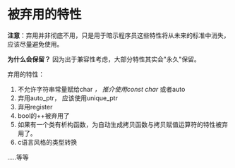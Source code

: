 # 被弃用的特性

**注意**：弃用并非彻底不用，只是用于暗示程序员这些特性将从未来的标准中消失，应该尽量避免使用。

**为什么会保留？** 因为出于兼容性考虑，大部分特性其实会"永久"保留。

弃用的特性：
1. 不允许字符串常量赋给char *， 推介使用const char* 或者auto
2. 弃用auto_ptr， 应该使用unique_ptr
3. 弃用register
4. bool的++被弃用了
5. 如果有一个类有析构函数，为自动生成拷贝函数与拷贝赋值运算符的特性被弃用了。
6. c语言风格的类型转换  


.....等等


